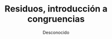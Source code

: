 ---
title: "Residuos, introducción a congruencias"
year: 2019
thumbnail: "assets/img/Logo-ommags.png"
topic: "Teoría de Números"
file: "assets/pdf/Material/Residuos-introducción-a-congruencias.pdf"
author: "Desconocido"
level: "Intermedio"
alttext: "Lo que sobra importa."
---